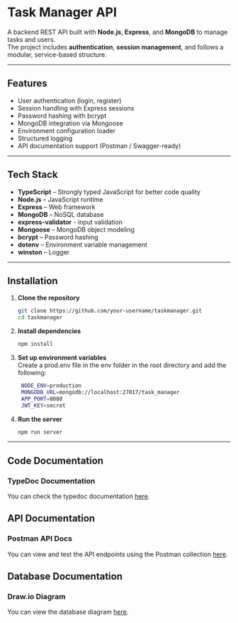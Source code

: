 # Task Manager API

A backend REST API built with **Node.js**, **Express**, and **MongoDB** to manage tasks and users.  
The project includes **authentication**, **session management**, and follows a modular, service-based structure.

---

## Features

- User authentication (login, register)
- Session handling with Express sessions
- Password hashing with bcrypt
- MongoDB integration via Mongoose
- Environment configuration loader
- Structured logging
- API documentation support (Postman / Swagger-ready)

---

## Tech Stack

- **TypeScript** – Strongly typed JavaScript for better code quality
- **Node.js** – JavaScript runtime
- **Express** – Web framework
- **MongoDB** – NoSQL database
- **express-validator** - input validation
- **Mongoose** – MongoDB object modeling
- **bcrypt** – Password hashing
- **dotenv** – Environment variable management
- **winston** – Logger

---
## Installation

1. **Clone the repository**
   ```bash
   git clone https://github.com/your-username/taskmanager.git
   cd taskmanager
   ```
2. **Install dependencies**
   ```bash
   npm install
   ```
3. **Set up environment variables**<br>
   Create a prod.env file in the env folder in the root directory and add the following:
   ```bash
    NODE_ENV=production
    MONGODB_URL=mongodb://localhost:27017/task_manager
    APP_PORT=8080
    JWT_KEY=secret
    ```
4. **Run the server**
   ```bash
   npm run server
   ```
---
## Code Documentation
### TypeDoc Documentation
You can check the typedoc documentation [here](https://shivamk001.github.io/task_manager/index.html).

## API Documentation
### Postman API Docs
You can view and test the API endpoints using the Postman collection [here](https://www.postman.com/shivamk001001/shivamk001/collection/r3sivui/task-manager?action=share&creator=18060545).

## Database Documentation
### Draw.io Diagram
You can view the database diagram [here](https://drive.google.com/file/d/1xMH_3G7nVZ0x7y9Fv4SZsvODlmXH2z3D/view?usp=sharing).

   


